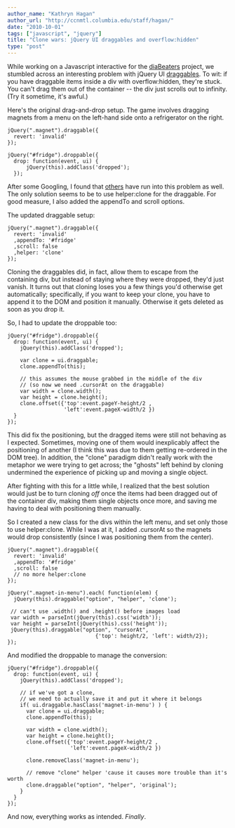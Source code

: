 ```yaml
---
author_name: "Kathryn Hagan"
author_url: "http://ccnmtl.columbia.edu/staff/hagan/"
date: "2010-10-01"
tags: ["javascript", "jquery"]
title: "Clone wars: jQuery UI draggables and overflow:hidden"
type: "post"
---
```


<p>While working on a Javascript interactive for the <a href="http://ccnmtl.columbia.edu/portfolio/social_work/diabeaters.html">diaBeaters</a> project, we stumbled across an interesting problem with jQuery UI <a href="http://jqueryui.com/demos/draggable/">draggables</a>.  To wit: if you have draggable items inside a div with overflow:hidden, they're stuck.  You can't drag them out of the container -- the div just scrolls out to infinity.  (Try it sometime, it's awful.)</p>

<p>Here's the original drag-and-drop setup.  The game involves dragging magnets from a menu on the left-hand side onto a refrigerator on the right.</p>

<pre><code>jQuery(".magnet").draggable({
  revert: 'invalid'
});

jQuery("#fridge").droppable({
  drop: function(event, ui) {
      jQuery(this).addClass('dropped');
  });
</code></pre>

<p>After some Googling, I found that <a href="http://www.developerit.com/2010/06/09/jquery-ui-draggable-elements-not-draggable-outside-of-scrolling-div">others</a> have run into this problem as well.  The only solution seems to be to use helper:clone for the draggable.  For good measure, I also added the appendTo and scroll options.</p>

<p>The updated draggable setup:</p>

<pre><code>jQuery(".magnet").draggable({
  revert: 'invalid'
  ,appendTo: '#fridge'
  ,scroll: false
  ,helper: 'clone'
});
</code></pre>

<p>Cloning the draggables did, in fact, allow them to escape from the containing div, but instead of staying where they were dropped, they'd just vanish.  It turns out that cloning loses you a few things you'd otherwise get automatically; specifically, if you want to keep your clone, you have to append it to the DOM and position it manually.  Otherwise it gets deleted as soon as you drop it.</p>

<p>So, I had to update the droppable too:</p>

<pre><code>jQuery("#fridge").droppable({
  drop: function(event, ui) {
    jQuery(this).addClass('dropped');

    var clone = ui.draggable;
    clone.appendTo(this);

    // this assumes the mouse grabbed in the middle of the div
    // (so now we need .cursorAt on the draggable)
    var width = clone.width();
    var height = clone.height();
    clone.offset({'top':event.pageY-height/2 ,
                  'left':event.pageX-width/2 })
  }
});
</code></pre>

<p>This did fix the positioning, but the dragged items were still not behaving as I expected.  Sometimes, moving one of them would inexplicably affect the positioning of another (I think this was due to them getting re-ordered in the DOM tree).  In addition, the "clone" paradigm didn't really work with the metaphor we were trying to get across; the "ghosts" left behind by cloning undermined the experience of picking up and moving a single object.</p>

<p>After fighting with this for a little while, I realized that the best solution would just be to turn cloning <em>off</em> once the items had been dragged out of the container div, making them single objects once more, and saving me having to deal with positioning them manually.</p>

<p>So I created a new class for the divs within the left menu, and set only those to use helper:clone.  While I was at it, I added .cursorAt so the magnets would drop consistently (since I was positioning them from the center).</p>

<pre><code>jQuery(".magnet").draggable({
  revert: 'invalid'
  ,appendTo: '#fridge'
  ,scroll: false
  // no more helper:clone
});

jQuery(".magnet-in-menu").each( function(elem) {
  jQuery(this).draggable("option", "helper", 'clone');

 // can't use .width() and .height() before images load
 var width = parseInt(jQuery(this).css('width'));
 var height = parseInt(jQuery(this).css('height'));
 jQuery(this).draggable("option", "cursorAt",
                            {'top': height/2, 'left': width/2});
});
</code></pre>

<p>And modified the droppable to manage the conversion:</p>

<pre><code>jQuery("#fridge").droppable({
  drop: function(event, ui) {
    jQuery(this).addClass('dropped');

    // if we've got a clone,
    // we need to actually save it and put it where it belongs
    if( ui.draggable.hasClass('magnet-in-menu') ) {
      var clone = ui.draggable;
      clone.appendTo(this);

      var width = clone.width();
      var height = clone.height();
      clone.offset({'top':event.pageY-height/2 ,
                    'left':event.pageX-width/2 })

      clone.removeClass('magnet-in-menu');

      // remove "clone" helper 'cause it causes more trouble than it's worth
      clone.draggable("option", "helper", 'original');
    }
  }
});
</code></pre>

<p>And now, everything works as intended.  <em>Finally</em>.</p>
